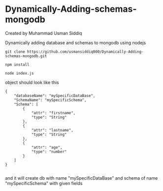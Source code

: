 # Dynamically-Adding-schemas-mongodb
Created by Muhammad Usman Siddiq

Dynamically adding database and schemas to mongodb using nodejs
```
git clone https://github.com/usmansiddiq000/Dynamically-Adding-schemas-mongodb.git
```
```
npm install
```
```
node index.js
```


object should look like this


```
{
    "databaseName": "mySpecificDataBase",
    "SchemaName": "mySpecificSchema",
    "Schema": [
        {
            "attr": "firstname",
            "type": "String"
        },
        {
            "attr": "lastname",
            "type": "String"
        },
        {
            "attr": "age",
            "type": "number"
        }
    ]
}


```


and it will create db with name "mySpecificDataBase"
and schema of name "mySpecificSchema" with given fields

